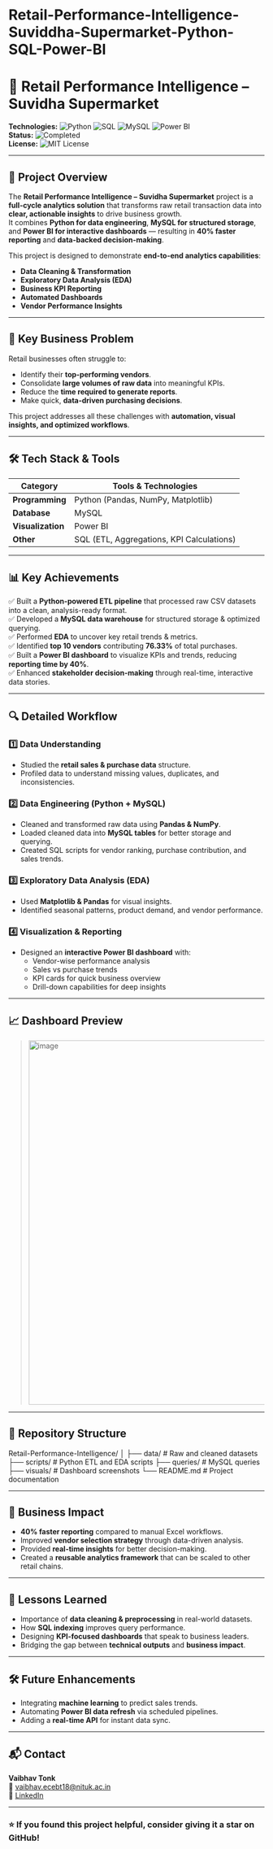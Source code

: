 # Retail-Performance-Intelligence-Suviddha-Supermarket-Python-SQL-Power-BI
# 🛒 Retail Performance Intelligence – Suvidha Supermarket
**Technologies:** ![Python](https://img.shields.io/badge/Python-3776AB?style=flat&logo=python&logoColor=white) ![SQL](https://img.shields.io/badge/SQL-336791?style=flat&logo=postgresql&logoColor=white) ![MySQL](https://img.shields.io/badge/MySQL-005C84?style=flat&logo=mysql&logoColor=white) ![Power BI](https://img.shields.io/badge/Power%20BI-F2C811?style=flat&logo=powerbi&logoColor=black)  
**Status:** ![Completed](https://img.shields.io/badge/Status-Completed-brightgreen?style=flat)  
**License:** ![MIT License](https://img.shields.io/badge/License-MIT-blue.svg)  

---

## 📌 Project Overview
The **Retail Performance Intelligence – Suvidha Supermarket** project is a **full-cycle analytics solution** that transforms raw retail transaction data into **clear, actionable insights** to drive business growth.  
It combines **Python for data engineering**, **MySQL for structured storage**, and **Power BI for interactive dashboards** — resulting in **40% faster reporting** and **data-backed decision-making**.

This project is designed to demonstrate **end-to-end analytics capabilities**:
- **Data Cleaning & Transformation**
- **Exploratory Data Analysis (EDA)**
- **Business KPI Reporting**
- **Automated Dashboards**
- **Vendor Performance Insights**

---

## 🎯 Key Business Problem
Retail businesses often struggle to:
- Identify their **top-performing vendors**.
- Consolidate **large volumes of raw data** into meaningful KPIs.
- Reduce the **time required to generate reports**.
- Make quick, **data-driven purchasing decisions**.

This project addresses all these challenges with **automation, visual insights, and optimized workflows**.

---

## 🛠 Tech Stack & Tools
| Category        | Tools & Technologies |
|-----------------|----------------------|
| **Programming** | Python (Pandas, NumPy, Matplotlib) |
| **Database**    | MySQL |
| **Visualization** | Power BI |
| **Other**       | SQL (ETL, Aggregations, KPI Calculations) |

---

## 📊 Key Achievements
✅ Built a **Python-powered ETL pipeline** that processed raw CSV datasets into a clean, analysis-ready format.  
✅ Developed a **MySQL data warehouse** for structured storage & optimized querying.  
✅ Performed **EDA** to uncover key retail trends & metrics.  
✅ Identified **top 10 vendors** contributing **76.33%** of total purchases.  
✅ Built a **Power BI dashboard** to visualize KPIs and trends, reducing **reporting time by 40%**.  
✅ Enhanced **stakeholder decision-making** through real-time, interactive data stories.

---

## 🔍 Detailed Workflow
### 1️⃣ Data Understanding
- Studied the **retail sales & purchase data** structure.
- Profiled data to understand missing values, duplicates, and inconsistencies.

### 2️⃣ Data Engineering (Python + MySQL)
- Cleaned and transformed raw data using **Pandas & NumPy**.
- Loaded cleaned data into **MySQL tables** for better storage and querying.
- Created SQL scripts for vendor ranking, purchase contribution, and sales trends.

### 3️⃣ Exploratory Data Analysis (EDA)
- Used **Matplotlib & Pandas** for visual insights.
- Identified seasonal patterns, product demand, and vendor performance.

### 4️⃣ Visualization & Reporting
- Designed an **interactive Power BI dashboard** with:
  - Vendor-wise performance analysis
  - Sales vs purchase trends
  - KPI cards for quick business overview
  - Drill-down capabilities for deep insights

---

## 📈 Dashboard Preview
> <img width="1287" height="717" alt="image" src="https://github.com/user-attachments/assets/7bc435f2-494a-4ef9-a960-6727efb13462" />


---

## 📂 Repository Structure
Retail-Performance-Intelligence/
│
├── data/ # Raw and cleaned datasets
├── scripts/ # Python ETL and EDA scripts
├── queries/ # MySQL queries
├── visuals/ # Dashboard screenshots
└── README.md # Project documentation

---

## 🚀 Business Impact
- **40% faster reporting** compared to manual Excel workflows.
- Improved **vendor selection strategy** through data-driven analysis.
- Provided **real-time insights** for better decision-making.
- Created a **reusable analytics framework** that can be scaled to other retail chains.

---

## 📌 Lessons Learned
- Importance of **data cleaning & preprocessing** in real-world datasets.
- How **SQL indexing** improves query performance.
- Designing **KPI-focused dashboards** that speak to business leaders.
- Bridging the gap between **technical outputs** and **business impact**.

---

## 🛠 Future Enhancements
- Integrating **machine learning** to predict sales trends.
- Automating **Power BI data refresh** via scheduled pipelines.
- Adding a **real-time API** for instant data sync.

---

## 📬 Contact
**Vaibhav Tonk**  
📧 vaibhav.ecebt18@nituk.ac.in  
🔗 [LinkedIn](https://www.linkedin.com/in/vaibhaavtonk/)  


---

### ⭐ If you found this project helpful, consider giving it a star on GitHub!
